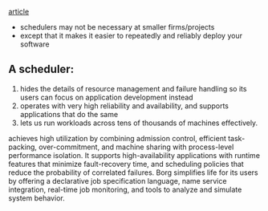 [article](https://copyconstruct.medium.com/schedulers-kubernetes-and-nomad-b0f2e14a896)
- schedulers may not be necessary at smaller firms/projects
- except that it makes it easier to repeatedly and reliably deploy your software

## A scheduler:
1. hides the details of resource management and failure handling so its users can focus on application development instead  
2. operates with very high reliability and availability, and supports applications that do the same  
3. lets us run workloads across tens of thousands of machines effectively.

achieves high utilization by combining admission control, efficient task-packing, over-commitment, and machine sharing with process-level performance isolation. It supports high-availability applications with runtime features that minimize fault-recovery time, and scheduling policies that reduce the probability of correlated failures. Borg simplifies life for its users by offering a declarative job specification language, name service integration, real-time job monitoring, and tools to analyze and simulate system behavior.

